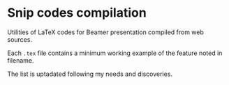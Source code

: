 # Snip codes compilation

Utilities of LaTeX codes for Beamer presentation compiled from web sources.

Each ```.tex``` file contains a minimum working example of the feature noted in filename.

The list is uptadated following my needs and discoveries.

